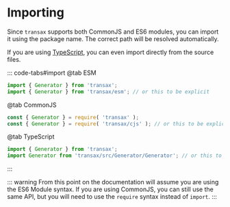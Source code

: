 # Importing
Since `transax` supports both CommonJS and ES6 modules, you can import it using the package name. The correct path
will be resolved automatically.

If you are using [TypeScript](https://www.typescriptlang.org), you can even import directly from the source files.

::: code-tabs#import
@tab ESM
```js
import { Generator } from 'transax';
import { Generator } from 'transax/esm'; // or this to be explicit
```

@tab CommonJS
```js
const { Generator } = require( 'transax' );
const { Generator } = require( 'transax/cjs' ); // or this to be explicit
```

@tab TypeScript
```ts
import { Generator } from 'transax';
import Generator from 'transax/src/Generator/Generator'; // or this to be explicit
```
:::

::: warning
From this point on the documentation will assume you are using the ES6 Module syntax.
If you are using CommonJS, you can still use the same API, but you will need to use the `require` syntax instead of
`import`.
:::
